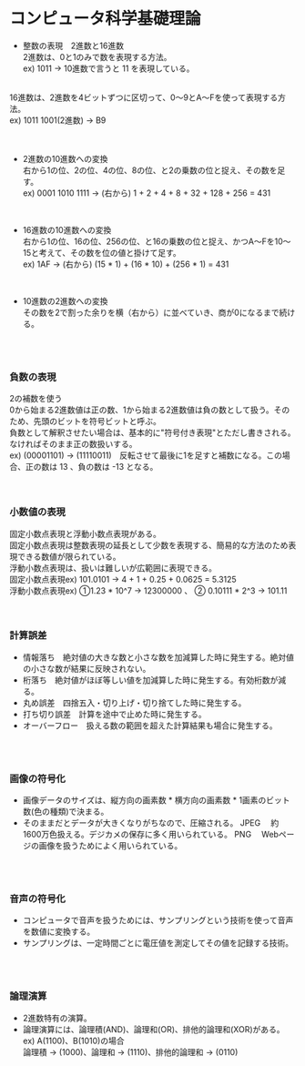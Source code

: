 # コンピュータ科学基礎理論
- 整数の表現　2進数と16進数<br>
2進数は、0と1のみで数を表現する方法。<br>
ex) 1011  → 10進数で言うと 11 を表現している。<br>
<br />
16進数は、2進数を4ビットずつに区切って、0〜9とA〜Fを使って表現する方法。<br>
ex) 1011 1001(2進数)  →  B9<br>
<br />
<br />

- 2進数の10進数への変換<br>
右から1の位、2の位、4の位、8の位、と2の乗数の位と捉え、その数を足す。<br>
ex) 0001 1010 1111  →  (右から) 1 + 2 + 4 + 8 + 32 + 128 + 256 = 431<br>
<br />

- 16進数の10進数への変換<br>
右から1の位、16の位、256の位、と16の乗数の位と捉え、かつA〜Fを10〜15と考えて、その数を位の値と掛けて足す。<br>
ex) 1AF  →  (右から) (15 * 1) + (16 * 10) + (256 * 1) = 431<br>
<br />

- 10進数の2進数への変換<br>
その数を2で割った余りを横（右から）に並べていき、商が0になるまで続ける。
<br />
<br />

### 負数の表現
2の補数を使う<br>
0から始まる2進数値は正の数、1から始まる2進数値は負の数として扱う。そのため、先頭のビットを符号ビットと呼ぶ。<br>
負数として解釈させたい場合は、基本的に"符号付き表現"とただし書きされる。なければそのまま正の数扱いする。<br>
ex) (00001101) → (11110011)　反転させて最後に1を足すと補数になる。この場合、正の数は 13 、負の数は -13 となる。<br>
<br />
<br />

### 小数値の表現
固定小数点表現と浮動小数点表現がある。<br>
固定小数点表現は整数表現の延長として少数を表現する、簡易的な方法のため表現できる数値が限られている。<br>
浮動小数点表現は、扱いは難しいが広範囲に表現できる。<br>
固定小数点表現ex)  101.0101  →  4 + 1 + 0.25 + 0.0625  =  5.3125<br>
浮動小数点表現ex)  ①1.23 * 10^7  →  12300000 、 ② 0.10111 * 2^3  →  101.11<br>
<br />
<br />

### 計算誤差
- 情報落ち　絶対値の大きな数と小さな数を加減算した時に発生する。絶対値の小さな数が結果に反映されない。
- 桁落ち　絶対値がほぼ等しい値を加減算した時に発生する。有効桁数が減る。
- 丸め誤差　四捨五入・切り上げ・切り捨てした時に発生する。
- 打ち切り誤差　計算を途中で止めた時に発生する。
- オーバーフロー　扱える数の範囲を超えた計算結果も場合に発生する。
<br />
<br />

### 画像の符号化
- 画像データのサイズは、縦方向の画素数 * 横方向の画素数 * 1画素のビット数(色の種類)で決まる。
- そのままだとデータが大きくなりがちなので、圧縮される。
JPEG 　約1600万色扱える。デジカメの保存に多く用いられている。
PNG 　Webページの画像を扱うためによく用いられている。
<br />
<br />

### 音声の符号化
- コンピュータで音声を扱うためには、サンプリングという技術を使って音声を数値に変換する。
- サンプリングは、一定時間ごとに電圧値を測定してその値を記録する技術。
<br />
<br />

### 論理演算
- 2進数特有の演算。
- 論理演算には、論理積(AND)、論理和(OR)、排他的論理和(XOR)がある。<br>
ex) A(1100)、B(1010)の場合<br>
  論理積 → (1000)、論理和 → (1110)、排他的論理和 → (0110)
